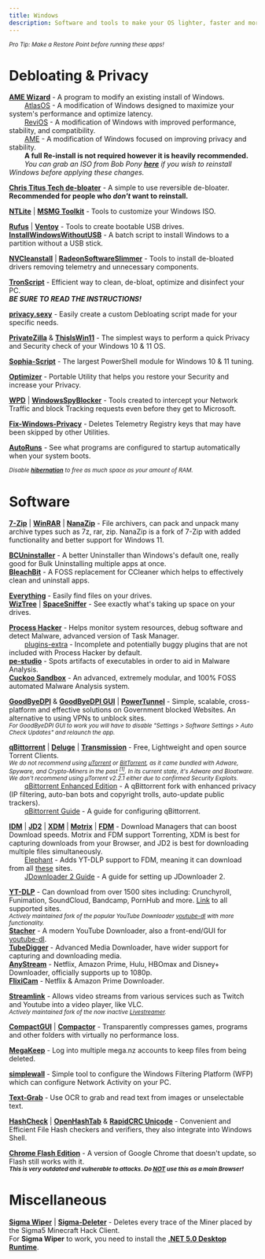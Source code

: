 ```yaml
---
title: Windows
description: Software and tools to make your OS lighter, faster and more secure.
---
```


<sub>*Pro Tip: Make a Restore Point before running these apps!*</sub>
# Debloating & Privacy

**[AME Wizard](https://ameliorated.io/)** - A program to modify an existing install of Windows.  
&nbsp;&nbsp;&nbsp;&nbsp;&nbsp;&nbsp;&nbsp;&nbsp;[AtlasOS](https://atlasos.net) - A modification of Windows designed to maximize your system's performance and optimize latency.  
&nbsp;&nbsp;&nbsp;&nbsp;&nbsp;&nbsp;&nbsp;&nbsp;[ReviOS](https://revi.cc) - A modification of Windows with improved performance, stability, and compatibility.  
&nbsp;&nbsp;&nbsp;&nbsp;&nbsp;&nbsp;&nbsp;&nbsp;[AME](https://ameliorated.io) - A modification of Windows focused on improving privacy and stability.  
&nbsp;&nbsp;&nbsp;&nbsp;&nbsp;&nbsp;&nbsp;&nbsp;**A full Re-install is not required however it is heavily recommended.**  
&nbsp;&nbsp;&nbsp;&nbsp;&nbsp;&nbsp;&nbsp;&nbsp;*You can grab an ISO from Bob Pony [**here**](https://bobpony.com/downloads/) if you wish to reinstall Windows before applying these changes.*

**[Chris Titus Tech de-bloater](https://christitus.com/windows-tool/)** - A simple to use reversible de-bloater. 
**Recommended for people who _don't_ want to reinstall.**

**[NTLite](https://www.ntlite.com/)** | **[MSMG Toolkit](https://msmgtoolkit.in/)** - Tools to customize your Windows ISO.  

**[Rufus](https://rufus.ie/)** | **[Ventoy](https://www.ventoy.net/)** - Tools to create bootable USB drives.  
**[InstallWindowsWithoutUSB](https://github.com/iidanL/InstallWindowsWithoutUSB)** - A batch script to install Windows to a partition without a USB stick.

**[NVCleanstall](https://www.techpowerup.com/download/techpowerup-nvcleanstall/)** | **[RadeonSoftwareSlimmer](https://github.com/GSDragoon/RadeonSoftwareSlimmer)** - Tools to install de-bloated drivers removing telemetry and unnecessary components.

**[TronScript](https://bmrf.org/repos/tron/)** - Efficient way to clean, de-bloat, optimize and disinfect your PC.  
**_BE SURE TO READ THE INSTRUCTIONS!_**

**[privacy.sexy](https://privacy.sexy/)** - Easily create a custom Debloating script made for your specific needs.

**[PrivateZilla](https://github.com/builtbybel/privatezilla)** & **[ThisIsWin11](https://github.com/builtbybel/ThisIsWin11)** - The simplest ways to perform a quick Privacy and Security check of your Windows 10 & 11 OS.

**[Sophia-Script](https://github.com/farag2/Sophia-Script-for-Windows)** - The largest PowerShell module for Windows 10 & 11 tuning.

**[Optimizer](https://github.com/hellzerg/optimizer/releases)** - Portable Utility that helps you restore your Security and increase your Privacy.

**[WPD](https://wpd.app)** | **[WindowsSpyBlocker](https://github.com/crazy-max/WindowsSpyBlocker)** - Tools created to intercept your Network Traffic and block Tracking requests even before they get to Microsoft.

**[Fix-Windows-Privacy](https://modzero.github.io/fix-windows-privacy/)** - Deletes Telemetry Registry keys that may have been skipped by other Utilities.

**[AutoRuns](https://docs.microsoft.com/en-us/sysinternals/downloads/autoruns)** - See what programs are configured to startup automatically when your system boots.

<sub>*Disable [**hibernation**](https://docs.microsoft.com/en-us/troubleshoot/windows-client/deployment/disable-and-re-enable-hibernation) to free as much space as your amount of RAM.*</sub>

# Software

[**7-Zip**](https://7-zip.org/) | [**WinRAR**](https://www.win-rar.com/) | [**NanaZip**](https://github.com/M2Team/NanaZip) - File archivers, can pack and unpack many archive types such as 7z, rar, zip. NanaZip is a fork of 7-Zip with added functionality and better support for Windows 11.

[**BCUninstaller**](https://www.bcuninstaller.com/) - A better Uninstaller than Windows's default one, really good for Bulk Uninstalling multiple apps at once.  
[**BleachBit**](https://github.com/bleachbit/bleachbit) - A FOSS replacement for CCleaner which helps to effectively clean and uninstall apps.

[**Everything**](https://www.voidtools.com/) - Easily find files on your drives.  
[**WizTree**](https://www.diskanalyzer.com/) | [**SpaceSniffer**](http://www.uderzo.it/main_products/space_sniffer/) - See exactly what's taking up space on your drives.

[**Process Hacker**](https://processhacker.sourceforge.io/) - Helps monitor system resources, debug software and detect Malware, advanced version of Task Manager.  
&nbsp;&nbsp;&nbsp;&nbsp;&nbsp;&nbsp;&nbsp;&nbsp;[plugins-extra](https://github.com/processhacker/plugins-extra) - Incomplete and potentially buggy plugins that are not included with Process Hacker by default.    
[**pe-studio**](https://www.winitor.com/) - Spots artifacts of executables in order to aid in Malware Analysis.  
[**Cuckoo Sandbox**](https://cuckoosandbox.org/) - An advanced, extremely modular, and 100% FOSS automated Malware Analysis system.

**[GoodByeDPI](https://github.com/ValdikSS/GoodbyeDPI)** & **[GoodByeDPI GUI](https://github.com/mguludag/GUI-for-GoodbyeDPI)** | **[PowerTunnel](https://github.com/krlvm/PowerTunnel)** - Simple, scalable, cross-platform and effective solutions on Government blocked Websites. An alternative to using VPNs to unblock sites.    
*<small>For GoodByeDPI GUI to work you will have to disable "Settings > Software Settings > Auto Check Updates" and relaunch the app.</small>*

[**qBittorrent**](https://www.qbittorrent.org) | [**Deluge**](https://www.deluge-torrent.org) | [**Transmission**](https://transmissionbt.com/) - Free, Lightweight and open source Torrent Clients.  
*<small>We do not recommend using [µTorrent](https://www.utorrent.com) or [BitTorrent](https://www.bittorrent.com/), as it came bundled with Adware, Spyware, and Crypto-Miners in the past [<sup>[1]</sup>](https://www.trustedreviews.com/news/utorrent-silently-installing-bundled-bitcoin-mining-software-2931825). In its current state, it's Adware and Bloatware. We don't recommend using µTorrent v2.2.1 either due to confirmed Security Exploits.</small>*  
&nbsp;&nbsp;&nbsp;&nbsp;&nbsp;&nbsp;&nbsp;&nbsp;[qBittorrent Enhanced Edition](https://github.com/c0re100/qBittorrent-Enhanced-Edition/blob/-/README.md) - A qBittorrent fork with enhanced privacy (IP filtering, auto-ban bots and copyright trolls, auto-update public trackers).  
&nbsp;&nbsp;&nbsp;&nbsp;&nbsp;&nbsp;&nbsp;&nbsp;[qBittorrent Guide](https://gitlab.com/ZediAlreadyTaken/guides/-/blob/main/qbittorrent.md) - A guide for configuring qBittorrent.  

[**IDM**](https://www.internetdownloadmanager.com/) | [**JD2**](https://jdownloader.org/jdownloader2) | [**XDM**](https://xtremedownloadmanager.com/) | [**Motrix**](https://motrix.app/) | [**FDM**](https://www.freedownloadmanager.org/) - Download Managers that can boost Download speeds. Motrix and FDM support Torrenting, XDM is best for capturing downloads from your Browser, and JD2 is best for downloading multiple files simultaneously.  
&nbsp;&nbsp;&nbsp;&nbsp;&nbsp;&nbsp;&nbsp;&nbsp;[Elephant](https://github.com/meowcateatrat/elephant) - Adds YT-DLP support to FDM, meaning it can download from all [these](https://github.com/yt-dlp/yt-dlp/blob/master/supportedsites.md) sites.  
&nbsp;&nbsp;&nbsp;&nbsp;&nbsp;&nbsp;&nbsp;&nbsp;[JDownloader 2 Guide](https://gitlab.com/ZediAlreadyTaken/guides/-/blob/main/jdownloader2.md) - A guide for setting up JDownloader 2.

[**YT-DLP**](https://github.com/yt-dlp/yt-dlp) - Can download from over 1500 sites including: Crunchyroll, Funimation, SoundCloud, Bandcamp, PornHub and more. [Link](https://github.com/yt-dlp/yt-dlp/blob/master/supportedsites.md) to all supported sites.  
*<small>Actively maintained fork of the popular YouTube Downloader [youtube-dl](https://ytdl-org.github.io/youtube-dl/) with more functionality.</small>*  
[**Stacher**](https://stacher.io/) - A modern YouTube Downloader, also a front-end/GUI for [youtube-dl](https://ytdl-org.github.io/youtube-dl/).  
[**TubeDigger**](https://www.tubedigger.com/index.html) - Advanced Media Downloader, have wider support for capturing and downloading media.  
[**AnyStream**](https://www.redfox.bz/anystream.html) - Netflix, Amazon Prime, Hulu, HBOmax and Disney+ Downloader, officially supports up to 1080p.   
[**FlixiCam**](https://www.flixicam.com/) - Netflix & Amazon Prime Downloader. 

[**Streamlink**](https://streamlink.github.io/) - Allows video streams from various services such as Twitch and Youtube into a video player, like VLC.  
*<small>Actively maintained fork of the now inactive [Livestreamer](https://livestreamer.io/).</small>*

[**CompactGUI**](https://github.com/ImminentFate/CompactGUI) | [**Compactor**](https://github.com/Freaky/Compactor) - Transparently compresses games, programs and other folders with virtually no performance loss. 

[**MegaKeep**](https://github.com/xCryptic/MegaKeep) - Log into multiple mega.nz accounts to keep files from being deleted.

[**simplewall**](https://www.henrypp.org/product/simplewall) - Simple tool to configure the Windows Filtering Platform (WFP) which can configure Network Activity on your PC.

[**Text-Grab**](https://github.com/TheJoeFin/Text-Grab) - Use OCR to grab and read text from images or unselectable text.

[**HashCheck**](https://github.com/idrassi/HashCheck) | [**OpenHashTab**](https://github.com/namazso/OpenHashTab) & [**RapidCRC Unicode**](https://www.ov2.eu/programs/rapidcrc-unicode) - Convenient and Efficient File Hash checkers and verifiers, they also integrate into Windows Shell.

[**Chrome Flash Edition**](https://github.com/chromeflashdevs/Chrome-Flash-Edition/releases) - A version of Google Chrome that doesn't update, so Flash still works with it.  
*<small><b>This is very outdated and vulnerable to attacks. Do <u>NOT</u> use this as a main Browser!</b></small>*
 
# Miscellaneous   

[**Sigma Wiper**](https://github.com/owersite/sigma-wiper) | [**Sigma-Deleter**](https://github.com/XatzClient/Sigma-Deleter) - Deletes every trace of the Miner placed by the Sigma5 Minecraft Hack Client.  
For **Sigma Wiper** to work, you need to install the [**.NET 5.0 Desktop Runtime**](https://dotnet.microsoft.com/download/dotnet/thank-you/runtime-desktop-5.0.11-windows-x64-installer).

